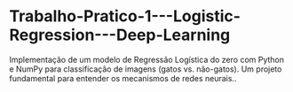 # Trabalho-Pratico-1---Logistic-Regression---Deep-Learning
Implementação de um modelo de Regressão Logística do zero com Python e NumPy para classificação de imagens (gatos vs. não-gatos). Um projeto fundamental para entender os mecanismos de redes neurais..
